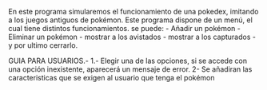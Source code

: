 En este programa simularemos el funcionamiento de una pokedex, imitando a los juegos antiguos de pokémon.
Este programa dispone de un menú, el cual tiene distintos funcionamientos.
se puede: - Añadir un pokémon - Eliminar un pokémon - mostrar a los avistados - mostrar a los capturados - y por ultimo cerrarlo.

GUIA PARA USUARIOS.-
1.- Elegir una de las opciones, si se accede con una opción inexistente, aparecerá un mensaje de error.
2- Se añadiran las caracteristicas que se exigen al usuario que tenga el pokémon
